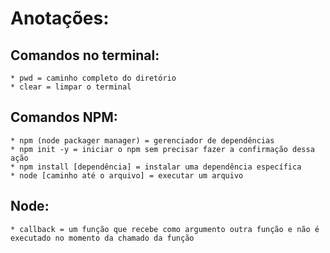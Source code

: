 

# Anotações:

## Comandos no terminal:
    * pwd = caminho completo do diretório
    * clear = limpar o terminal

## Comandos NPM:
    * npm (node packager manager) = gerenciador de dependências
    * npm init -y = iniciar o npm sem precisar fazer a confirmação dessa ação
    * npm install [dependência] = instalar uma dependência específica
    * node [caminho até o arquivo] = executar um arquivo

## Node:
    * callback = um função que recebe como argumento outra função e não é executado no momento da chamado da função
